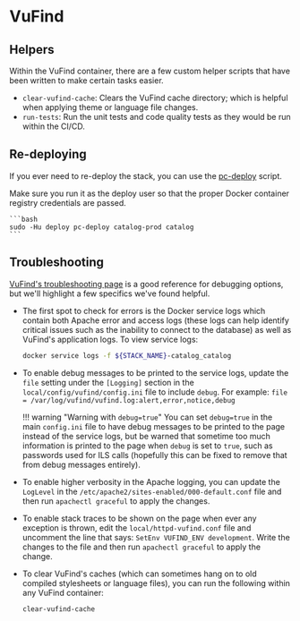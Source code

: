 # VuFind

## Helpers
Within the VuFind container, there are a few custom helper scripts that have
been written to make certain tasks easier.

* `clear-vufind-cache`: Clears the VuFind cache directory; which is helpful when applying
theme or language file changes.
* `run-tests`: Run the unit tests and code quality tests as they would be run within the CI/CD.

## Re-deploying
If you ever need to re-deploy the stack, you can use the
[pc-deploy](helper-scripts.md#deploy-helper-pc-deploy) script.

Make sure you run it as the deploy user so that the proper Docker
container registry credentials are passed.

    ```bash
    sudo -Hu deploy pc-deploy catalog-prod catalog
    ```

## Troubleshooting
[VuFind's troubleshooting page](https://vufind.org/wiki/development:troubleshooting)
is a good reference for debugging options, but we'll highlight a few
specifics we've found helpful.

* The first spot to check for errors is the Docker service logs which
contain both Apache error and access logs (these logs can help identify
critical issues such as the inability to connect to the database) as well
as VuFind's application logs. To view service logs:

    ```bash
    docker service logs -f ${STACK_NAME}-catalog_catalog
    ```

* To enable debug messages to be printed to the service logs,
update the `file` setting under the `[Logging]` section
in the `local/config/vufind/config.ini` file to include `debug`.
For example: `file = /var/log/vufind/vufind.log:alert,error,notice,debug`

    !!! warning "Warning with `debug=true`"
        You can set `debug=true` in the main `config.ini` file to have debug messages
        to be printed to the page instead of the service logs, but be warned that sometime
        too much information is printed to the page
        when `debug` is set to `true`, such as passwords used for ILS calls
        (hopefully this can be fixed to remove that from debug messages entirely).

* To enable higher verbosity in the Apache logging, you can update the
`LogLevel` in the `/etc/apache2/sites-enabled/000-default.conf` file and
then run `apachectl graceful` to apply the changes.

* To enable stack traces to be shown on the page when ever any
exception is thrown, edit the `local/httpd-vufind.conf` file and
uncomment the line that says: `SetEnv VUFIND_ENV development`. Write
the changes to the file and then run `apachectl graceful` to apply
the change.

* To clear VuFind's caches (which can sometimes hang on to old compiled
stylesheets or language files), you can run the following within any
VuFind container:

    ```bash
    clear-vufind-cache
    ```
